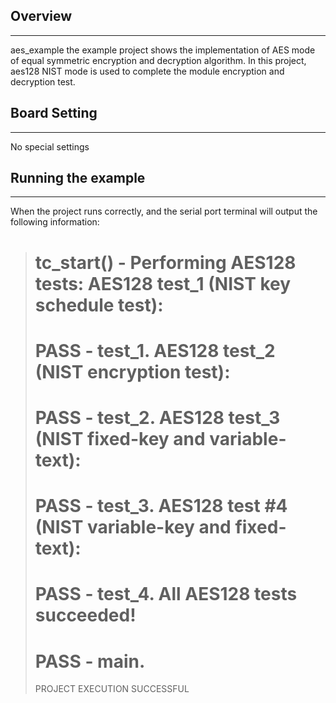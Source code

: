 ## Overview
***
aes_example the example project shows the implementation of AES mode of equal symmetric encryption and decryption algorithm. In this project, aes128 NIST mode is used to complete the module encryption and decryption test.

## Board Setting
***
No special settings

## Running the example
***
When the project runs correctly, and the serial port terminal will output the following information:
> tc_start() - Performing AES128 tests:
> AES128 test_1 (NIST key schedule test):
> ===================================================================
> PASS - test_1.
> AES128 test_2 (NIST encryption test):
> ===================================================================
> PASS - test_2.
> AES128 test_3 (NIST fixed-key and variable-text):
> ===================================================================
> PASS - test_3.
> AES128 test #4 (NIST variable-key and fixed-text):
> ===================================================================
> PASS - test_4.
> All AES128 tests succeeded!
> ===================================================================
> PASS - main.
> ===================================================================
> PROJECT EXECUTION SUCCESSFUL